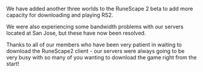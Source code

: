 We have added another three worlds to the RuneScape 2 beta to add more capacity for downloading and playing RS2.

We were also experiencing some bandwidth problems with our servers located at San Jose, but these have now been resolved.

Thanks to all of our members who have been very patient in waiting to download the RuneScape2 client - our servers were always going to be very busy with so many of you wanting to download the game right from the start!
